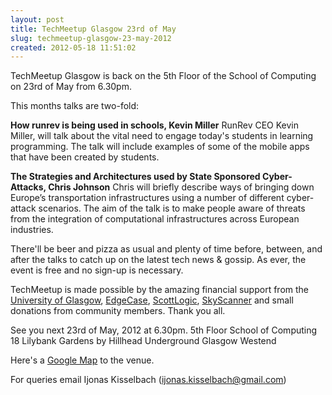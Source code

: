 ```yaml
---
layout: post
title: TechMeetup Glasgow 23rd of May
slug: techmeetup-glasgow-23-may-2012
created: 2012-05-18 11:51:02
---
```


TechMeetup Glasgow is back on the 5th Floor of the School of Computing on 23rd of May from 6.30pm.

This months talks are two-fold:

<strong>How runrev is being used in schools, Kevin Miller</strong>
RunRev CEO Kevin Miller, will talk about the vital need to engage today's students in learning programming. The talk will include examples of some of the mobile apps that have been created by students.

<strong>The Strategies and Architectures used by State Sponsored Cyber-Attacks, Chris Johnson</strong>
Chris will briefly describe ways of bringing down Europe’s transportation infrastructures using a number of different cyber-attack scenarios.  The aim of the talk is to make people aware of threats from the integration of computational infrastructures across European industries.

There'll be beer and pizza as usual and plenty of time before, between, and after the talks to catch up on the latest tech news & gossip. As ever, the event is free and no sign-up is necessary.

TechMeetup is made possible by the amazing financial support from the <a href="http://www.gla.ac.uk">University of Glasgow</a>, <a href="http://edgecase.com/">EdgeCase</a>, <a href="http://www.scottlogic.co.uk/">ScottLogic</a>, <a href="http://www.skyscanner.net/">SkyScanner</a> and small donations from community members. Thank you all.

See you next 23rd of May, 2012 at 6.30pm.
5th Floor
School of Computing
18 Lilybank Gardens
by Hillhead Underground
Glasgow Westend

Here's a <a href="http://g.co/maps/n8zmn">Google Map</a> to the venue.

For queries email Ijonas Kisselbach (ijonas.kisselbach@gmail.com)